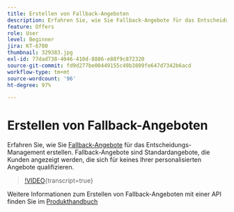```yaml
---
title: Erstellen von Fallback-Angeboten
description: Erfahren Sie, wie Sie Fallback-Angebote für das Entscheidungs-Management erstellen. Fallback-Angebote sind Eignungsregeln zugeordnet, die Ihnen helfen, sie nur relevanten Kunden anzuzeigen.
feature: Offers
role: User
level: Beginner
jira: KT-6780
thumbnail: 329383.jpg
exl-id: 77dad738-4046-410d-8886-e88f9c872320
source-git-commit: fd9d277be00449155c49b3809fe647d7342b6acd
workflow-type: tm+mt
source-wordcount: '96'
ht-degree: 97%

---
```


# Erstellen von Fallback-Angeboten

Erfahren Sie, wie Sie [Fallback-Angebote](https://experienceleague.adobe.com/docs/journey-optimizer/using/offer-decisioniong/managing-offers-in-the-offer-library/creating-fallback-offers.html?lang=de) für das Entscheidungs-Management erstellen. Fallback-Angebote sind Standardangebote, die Kunden angezeigt werden, die sich für keines Ihrer personalisierten Angebote qualifizieren.

>[!VIDEO](https://video.tv.adobe.com/v/329383?quality=12&learn=on){transcript=true}

Weitere Informationen zum Erstellen von Fallback-Angeboten mit einer API finden Sie im [Produkthandbuch](https://experienceleague.adobe.com/docs/journey-optimizer/using/offer-decisioniong/api-reference/offers-api/fallback-offers/create.html?lang=de)
